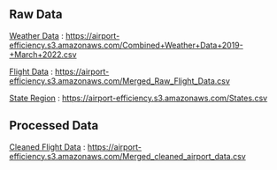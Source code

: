 ## Raw Data

[Weather Data](https://airport-efficiency.s3.amazonaws.com/Combined+Weather+Data+2019-+March+2022.csv) : https://airport-efficiency.s3.amazonaws.com/Combined+Weather+Data+2019-+March+2022.csv

[Flight Data](https://airport-efficiency.s3.amazonaws.com/Merged_Raw_Flight_Data.csv) : https://airport-efficiency.s3.amazonaws.com/Merged_Raw_Flight_Data.csv

[State Region](https://airport-efficiency.s3.amazonaws.com/States.csv) : https://airport-efficiency.s3.amazonaws.com/States.csv

## Processed Data
[Cleaned Flight Data](https://airport-efficiency.s3.amazonaws.com/Merged_cleaned_airport_data.csv) : https://airport-efficiency.s3.amazonaws.com/Merged_cleaned_airport_data.csv
